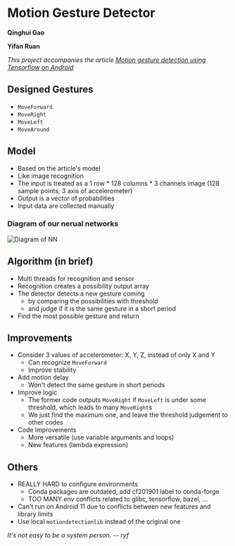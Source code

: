 # Motion Gesture Detector

**Qinghui Gao**

**Yifan Ruan**

*This project accompanies the article [Motion gesture detection using Tensorflow on Android](http://blog.lemberg.co.uk/motion-gesture-detection-using-tensorflow-android)*

## Designed Gestures
- `MoveForward`
- `MoveRight`
- `MoveLeft`
- `MoveAround`

## Model
- Based on the article's model
- Like image recognition
- The input is treated as a 1 row * 128 columns * 3 channels image (128 sample points, 3 axis of accelerometer)
- Output is a vector of probabilities
- Input data are collected manually

### Diagram of our nerual networks
![Diagram of NN](https://lembergsolutions.com/sites/default/files/blog/imce/image_13.jpg)

## Algorithm (in brief)
- Multi threads for recognition and sensor
- Recognition creates a possibility output array
- The detector detects a new gesture coming
    - by comparing the possibilities with threshold
    - and judge if it is the same gesture in a short period
- Find the most possible gesture and return

## Improvements
- Consider 3 values of accelerometer: X, Y, Z, instead of only X and Y
    - Can recognize `MoveForward`
    - Improve stability
- Add motion delay
    - Won't detect the same gesture in short periods
- Improve logic
    - The former code outputs `MoveRight` if `MoveLeft` is under some threshold, which leads to many `MoveRight`s
    - We just find the maximum one, and leave the threshold judgement to other codes
- Code improvements
    - More versatile (use variable arguments and loops)
    - New features (lambda expression)

## Others
- REALLY HARD to configure environments
    - Conda packages are outdated, add cf201901 label to conda-forge
    - TOO MANY env conflicts related to glibc, tensorflow, bazel, ...
- Can't run on Android 11 due to conflicts between new features and library limits
- Use local `motiondetectionlib` instead of the original one

*It's not easy to be a system person. -- ryf*
